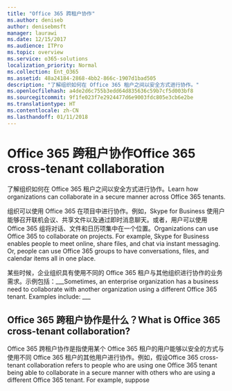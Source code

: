 ```yaml
---
title: "Office 365 跨租户协作"
ms.author: deniseb
author: denisebmsft
manager: laurawi
ms.date: 12/15/2017
ms.audience: ITPro
ms.topic: overview
ms.service: o365-solutions
localization_priority: Normal
ms.collection: Ent_O365
ms.assetid: 48a24184-2868-4bb2-866c-1907d1bad505
description: "了解组织如何在 Office 365 租户之间以安全方式进行协作。"
ms.openlocfilehash: a4de2d6c755b3edd64d835636c59b7cf5d003bf8
ms.sourcegitcommit: 9f1fe023f7e2924477d6e9003fdc805e3cb6e2be
ms.translationtype: HT
ms.contentlocale: zh-CN
ms.lasthandoff: 01/11/2018
---
```

# <a name="office-365-cross-tenant-collaboration"></a><span data-ttu-id="2ae28-103">Office 365 跨租户协作</span><span class="sxs-lookup"><span data-stu-id="2ae28-103">Office 365 cross-tenant collaboration</span></span>

<span data-ttu-id="2ae28-104">了解组织如何在 Office 365 租户之间以安全方式进行协作。</span><span class="sxs-lookup"><span data-stu-id="2ae28-104">Learn how organizations can collaborate in a secure manner across Office 365 tenants.</span></span>
  
<span data-ttu-id="2ae28-p101">组织可以使用 Office 365 在项目中进行协作。例如，Skype for Business 使用户能够召开联机会议、共享文件以及通过即时消息聊天。或者，用户可以使用 Office 365 组将对话、文件和日历项集中在一个位置。</span><span class="sxs-lookup"><span data-stu-id="2ae28-p101">Organizations can use Office 365 to collaborate on projects. For example, Skype for Business enables people to meet online, share files, and chat via instant messaging. Or, people can use Office 365 groups to have conversations, files, and calendar items all in one place.</span></span>
  
<span data-ttu-id="2ae28-p102">某些时候，企业组织具有使用不同的 Office 365 租户与其他组织进行协作的业务需求。示例包括：___</span><span class="sxs-lookup"><span data-stu-id="2ae28-p102">Sometimes, an enterprise organization has a business need to collaborate with another organization using a different Office 365 tenant. Examples include: ___</span></span>
  
## <a name="what-is-office-365-cross-tenant-collaboration"></a><span data-ttu-id="2ae28-110">Office 365 跨租户协作是什么？</span><span class="sxs-lookup"><span data-stu-id="2ae28-110">What is Office 365 cross-tenant collaboration?</span></span>
<span data-ttu-id="2ae28-111"><a name="whatisctc"> </a></span><span class="sxs-lookup"><span data-stu-id="2ae28-111"><a name="whatisctc"> </a></span></span>

<span data-ttu-id="2ae28-p103">Office 365 跨租户协作是指使用某个 Office 365 租户的用户能够以安全的方式与使用不同 Office 365 租户的其他用户进行协作。例如，假设</span><span class="sxs-lookup"><span data-stu-id="2ae28-p103">Office 365 cross-tenant collaboration refers to people who are using one Office 365 tenant being able to collaborate in a secure manner with others who are using a different Office 365 tenant. For example, suppose</span></span> 
  

